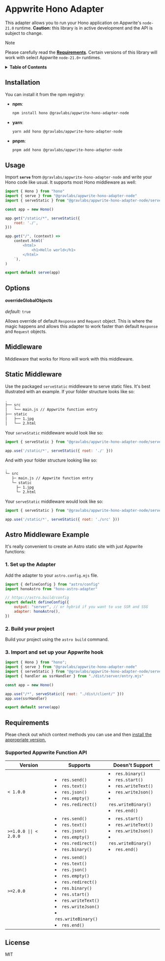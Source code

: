 # Appwrite Hono Adapter

This adapter allows you to run your Hono application on Appwrite's `node-21.0` runtime. **Caution:** this library is in active development and the API is subject to change.

> [!NOTE]
> Please carefully read the **[Requirements](#requirements)**. Certain versions of this library will work with select Appwrite `node-21.0+` runtimes.

<details>
<summary><strong>Table of Contents</strong></summary>

- [Installation](#installation)
- [Usage](#usage)
- [Options](#options)
    - [overrideGlobalObjects](#overrideglobalobjects)
- [Middleware](#middleware)
- [Static Middleware](#static-middleware)
- [Astro Middleware Example](#astro-middleware-example)
  - [1. Set up the Adapter](#1-set-up-the-adapter)
  - [2. Build your project](#2-build-your-project)
  - [3. Import and set up your Appwrite hook](#3-import-and-set-up-your-appwrite-hook)
- [Requirements](#requirements)
  - [Supported Appwrite Function API](#supported-appwrite-function-api)
- [License](#license)

</details>

## Installation

You can install it from the npm registry:

* **npm**:
  ```sh
  npm install hono @gravlabs/appwrite-hono-adapter-node
  ```

* **yarn**:
  ```sh
  yarn add hono @gravlabs/appwrite-hono-adapter-node
  ```

* **pnpm**:
  ```sh
  pnpm add hono @gravlabs/appwrite-hono-adapter-node
  ```

## Usage

Import **`serve`** from `@gravlabs/appwrite-hono-adapter-node` and write your Hono code like usual. It supports most Hono middleware as well:

```js
import { Hono } from "hono"
import { serve } from "@gravlabs/appwrite-hono-adapter-node"
import { serveStatic } from "@gravlabs/appwrite-hono-adapter-node/serveStatic"

const app = new Hono()

app.get("/static/*", serveStatic({
    root: './',
}))

app.get("/", (context) =>
    context.html(`
        <html>
            <h1>Hello world</h1>
        </html>
    `),
)

export default serve(app)
```

## Options

#### overrideGlobalObjects
*default:* `true`

Allows override of default `Response` and `Request` object. This is where the magic happens and allows this adapter to work faster than default `Response` and `Request` objects.

## Middleware

Middleware that works for Hono will work with this middleware.

## Static Middleware

Use the packaged `serveStatic` middleware to serve static files. It's best illustrated with an example. If your folder structure looks like so:

```sh
.
├── src
│   └── main.js // Appwrite function entry
├── static
│   ├── 1.jpg
│   └── 2.html
```

Your `serveStatic` middleware would look like so:
```js
import { serveStatic } from "@gravlabs/appwrite-hono-adapter-node/serveStatic"

app.use('/static/*', serveStatic({ root: './' }))
```

And with your folder structure looking like so:
```sh
.
└─ src
   ├─ main.js // Appwrite function entry
   └─ static
     ├─ 1.jpg
     └─ 2.html
```

Your `serveStatic` middleware would look like so:
```js
import { serveStatic } from "@gravlabs/appwrite-hono-adapter-node/serveStatic"

app.use('/static/*', serveStatic({ root: './src' }))
```

## Astro Middleware Example

It's really convenient to create an Astro static site with just Appwrite functions:

### 1. Set up the Adapter

Add the adapter to your `astro.config.mjs` file.

```js
import { defineConfig } from "astro/config"
import honoAstro from "hono-astro-adapter"

// https://astro.build/config
export default defineConfig({
	output: "server", // or hybrid if you want to use SSR and SSG
	adapter: honoAstro(),
})
```

### 2. Build your project

Build your project using the `astro build` command.

### 3. Import and set up your Appwrite hook

```javascript
import { Hono } from "hono";
import { serve } from "@gravlabs/appwrite-hono-adapter-node"
import { serveStatic } from "@gravlabs/appwrite-hono-adapter-node/serveStatic"
import { handler as ssrHandler } from "./dist/server/entry.mjs"

const app = new Hono()

app.use("/*", serveStatic({ root: "./dist/client/" }))
app.use(ssrHandler)

export default serve(app)
```

## Requirements

Pleae check out which context methods you can use and then [install the appropriate version.](https://appwrite.io/docs/products/functions/develop#context-object)

### Supported Appwrite Function API
| Version | Supports | Doesn't Support | 
| --- | --- | --- |
| `< 1.0.0` | <li>`res.send()`</li> <li>`res.text()`</li> <li>`res.json()`</li> <li>`res.empty()`</li> <li>`res.redirect()`</li> | <li>`res.binary()`</li> <li>`res.start()`</li> <li>`res.writeText()`</li> <li>`res.writeJson()`</li> <li>`res.writeBinary()`</li> <li>`res.end()`</li>
| `>=1.0.0 \|\| < 2.0.0` | <li>`res.send()`</li> <li>`res.text()`</li> <li>`res.json()`</li> <li>`res.empty()`</li> <li>`res.redirect()`</li> <li>`res.binary()`</li> | <li>`res.start()`</li> <li>`res.writeText()`</li> <li>`res.writeJson()`</li> <li>`res.writeBinary()`</li> <li>`res.end()`</li>
| `>=2.0.0` | <li>`res.send()`</li> <li>`res.text()`</li> <li>`res.json()`</li> <li>`res.empty()`</li> <li>`res.redirect()`</li> <li>`res.binary()`</li> <li>`res.start()`</li> <li>`res.writeText()`</li> <li>`res.writeJson()`</li> <li>`res.writeBinary()`</li> <li>`res.end()`</li> | 

## License

MIT